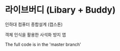 # 라이브버디 (Libary + Buddy)
인하대 컴퓨터 종합설계 (캡스톤)

객체 인식을 활용한 사석화 방지 앱 

The full code is in the 'master branch'
